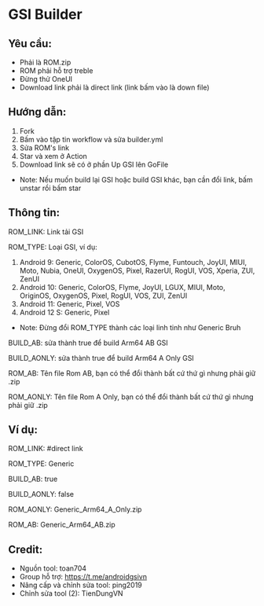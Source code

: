 # GSI Builder
## Yêu cầu:
- Phải là ROM.zip
- ROM phải hỗ trợ treble
- Đừng thử OneUI
- Download link phải là direct link (link bấm vào là down file)

## Hướng dẫn:
1. Fork
2. Bấm vào tập tin workflow và sửa builder.yml
3. Sửa ROM's link
4. Star và xem ở Action
5. Download link sẽ có ở phần Up GSI lên GoFile

- Note: Nếu muốn build lại GSI hoặc build GSI khác, bạn cần đổi link, bấm unstar rồi bấm star

## Thông tin:
ROM_LINK: Link tải GSI

ROM_TYPE: Loại GSI, ví dụ:
1. Android 9: Generic, ColorOS, CubotOS, Flyme, Funtouch, JoyUI, MIUI, Moto, Nubia, OneUI, OxygenOS, Pixel, RazerUI, RogUI, VOS, Xperia, ZUI, ZenUI
2. Android 10: Generic, ColorOS, Flyme, JoyUI, LGUX, MIUI, Moto, OriginOS, OxygenOS, Pixel, RogUI, VOS, ZUI, ZenUI
3. Android 11: Generic, Pixel, VOS
4. Android 12 S: Generic, Pixel
- Note: Đừng đổi ROM_TYPE thành các loại linh tinh như Generic Bruh

BUILD_AB: sửa thành true để build Arm64 AB GSI

BUILD_AONLY: sửa thành true để build Arm64 A Only GSI

ROM_AB: Tên file Rom AB, bạn có thể đổi thành bất cứ thứ gì nhưng phải giữ .zip

ROM_AONLY: Tên file Rom A Only, bạn có thể đổi thành bất cứ thứ gì nhưng phải giữ .zip

## Ví dụ:

ROM_LINK: #direct link

ROM_TYPE: Generic

BUILD_AB: true

BUILD_AONLY: false

ROM_AONLY: Generic_Arm64_A_Only.zip

ROM_AB: Generic_Arm64_AB.zip

## Credit:
- Nguồn tool: toan704
- Group hỗ trợ: https://t.me/androidgsivn
- Nâng cấp và chỉnh sửa tool: ping2019
- Chỉnh sửa tool (2): TienDungVN

